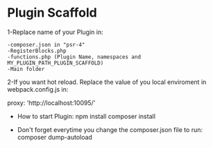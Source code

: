 # Plugin Scaffold

1-Replace name of your Plugin in:

    -composer.json in "psr-4"
    -RegisterBlocks.php
    -functions.php (Plugin Name, namespaces and MY_PLUGIN_PATH_PLUGIN_SCAFFOLD)
    -Main folder

2-If you want hot reload. Replace the value of you local enviroment in webpack.config.js in:

proxy: 'http://localhost:10095/'

- How to start Plugin:
  npm install
  composer install

- Don't forget everytime you change the composer.json file to run:
  composer dump-autoload
